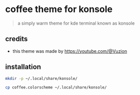 # coffee theme for konsole

> a simply warm theme for kde terminal known as konsole

## credits

- this theme was made by <https://youtube.com/@Vuzion>

## installation

```sh
mkdir -p ~/.local/share/konsole/

cp coffee.colorscheme ~/.local/share/konsole/
```
